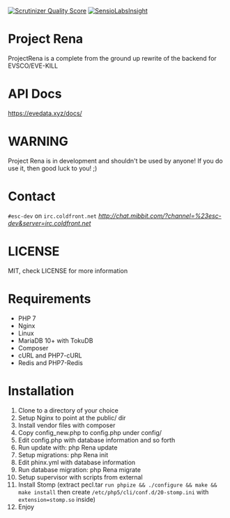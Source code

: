 [![Scrutinizer Quality Score](https://scrutinizer-ci.com/g/EVE-KILL/projectRena/badges/quality-score.png?b=master)](https://scrutinizer-ci.com/g/EVE-KILL/projectRena/)
[![SensioLabsInsight](https://insight.sensiolabs.com/projects/75374b67-bb51-4b3f-b00a-b14ea811058f/big.png)](https://insight.sensiolabs.com/projects/75374b67-bb51-4b3f-b00a-b14ea811058f)

# Project Rena
ProjectRena is a complete from the ground up rewrite of the backend for EVSCO/EVE-KILL

# API Docs
https://evedata.xyz/docs/

# WARNING
Project Rena is in development and shouldn't be used by anyone!
If you do use it, then good luck to you! ;)

# Contact
`#esc-dev` on `irc.coldfront.net`
_http://chat.mibbit.com/?channel=%23esc-dev&server=irc.coldfront.net_

# LICENSE
MIT, check LICENSE for more information

# Requirements
- PHP 7
- Nginx
- Linux
- MariaDB 10+ with TokuDB
- Composer
- cURL and PHP7-cURL
- Redis and PHP7-Redis

# Installation
1. Clone to a directory of your choice
2. Setup Nginx to point at the public/ dir
3. Install vendor files with composer
4. Copy config_new.php to config.php under config/
5. Edit config.php with database information and so forth
6. Run update with: php Rena update
7. Setup migrations: php Rena init
8. Edit phinx.yml with database information
9. Run database migration: php Rena migrate
10. Setup supervisor with scripts from external
11. Install Stomp (extract pecl.tar ```run phpize && ./configure && make && make install``` then create ```/etc/php5/cli/conf.d/20-stomp.ini``` with ```extension=stomp.so``` inside) 
12. Enjoy